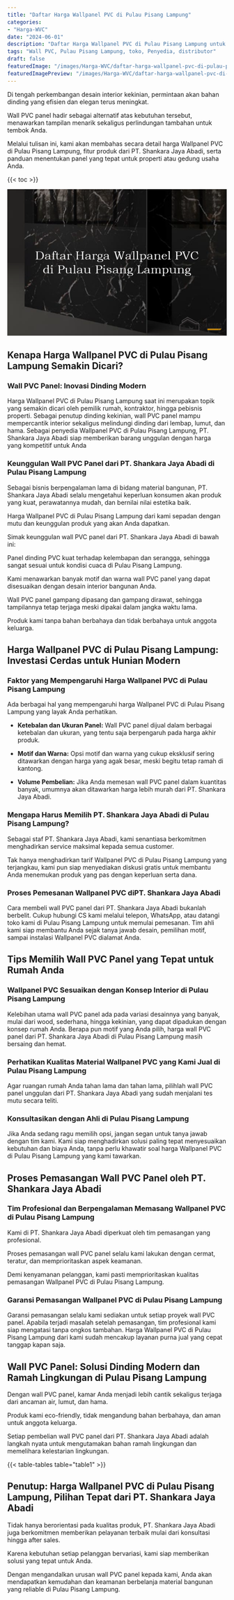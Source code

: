 ```yaml
---
title: "Daftar Harga Wallpanel PVC di Pulau Pisang Lampung"
categories:
- "Harga-WVC"
date: "2024-06-01"
description: "Daftar Harga Wallpanel PVC di Pulau Pisang Lampung untuk hunian, office, dan gerai. Material terbaik, pilihan motif, warna elegan, dengan jasa pemasangan dikerjakan oleh tenaga ahli profesional serta jaminan resmi!|Layanan penyediaan Wallpanel PVC di Pulau Pisang Lampung bagi keperluan hunian, office, atau gerai, dengan material berkualitas dan pemasangan oleh teknisi ahli dan kepastian resmi.|Pilihan Wallpanel PVC di Pulau Pisang Lampung yang andal untuk tempat tinggal, perkantoran, serta toko, bersama produk terbaik dan penempatan dikerjakan oleh tenaga ahli ahli serta jaminan resmi.|Penyediaan Wallpanel PVC di Pulau Pisang Lampung untuk tempat tinggal, perkantoran, serta gerai, beserta panel unggulan dan penempatan ditangani oleh tenaga ahli profesional, disertai beserta kepastian resmi.}"
tags: "Wall PVC, Pulau Pisang Lampung, toko, Penyedia, distributor"
draft: false
featuredImage: "/images/Harga-WVC/daftar-harga-wallpanel-pvc-di-pulau-pisang-lampung.png"
featuredImagePreview: "/images/Harga-WVC/daftar-harga-wallpanel-pvc-di-pulau-pisang-lampung.png"
---
```


Di tengah perkembangan desain interior kekinian, permintaan akan bahan dinding yang efisien dan elegan terus meningkat.

Wall PVC panel hadir sebagai alternatif atas kebutuhan tersebut, menawarkan tampilan menarik sekaligus perlindungan tambahan untuk tembok Anda.

Melalui tulisan ini, kami akan membahas secara detail harga Wallpanel PVC di Pulau Pisang Lampung, fitur produk dari PT. Shankara Jaya Abadi, serta panduan menentukan panel yang tepat untuk properti atau gedung usaha Anda.

{{< toc >}}

![Daftar Harga Wallpanel PVC di Pulau Pisang Lampung](/images/Harga-WVC/Daftar-Harga-Wallpanel-PVC-di-Pulau-Pisang-Lampung.png)

## Kenapa Harga Wallpanel PVC di Pulau Pisang Lampung Semakin Dicari?

### Wall PVC Panel: Inovasi Dinding Modern

Harga Wallpanel PVC di Pulau Pisang Lampung saat ini merupakan topik yang semakin dicari oleh pemilik rumah, kontraktor, hingga pebisnis properti. Sebagai penutup dinding kekinian, wall PVC panel mampu mempercantik interior sekaligus melindungi dinding dari lembap, lumut, dan hama. Sebagai penyedia Wallpanel PVC di Pulau Pisang Lampung, PT. Shankara Jaya Abadi siap memberikan barang unggulan dengan harga yang kompetitif untuk Anda

### Keunggulan Wall PVC Panel dari PT. Shankara Jaya Abadi di Pulau Pisang Lampung

Sebagai bisnis berpengalaman lama di bidang material bangunan, PT. Shankara Jaya Abadi selalu mengetahui keperluan konsumen akan produk yang kuat, perawatannya mudah, dan bernilai nilai estetika baik.

Harga Wallpanel PVC di Pulau Pisang Lampung dari kami sepadan dengan mutu dan keunggulan produk yang akan Anda dapatkan.

Simak keunggulan wall PVC panel dari PT. Shankara Jaya Abadi di bawah ini:

Panel dinding PVC kuat terhadap kelembapan dan serangga, sehingga sangat sesuai untuk kondisi cuaca di Pulau Pisang Lampung.

Kami menawarkan banyak motif dan warna wall PVC panel yang dapat disesuaikan dengan desain interior bangunan Anda.

Wall PVC panel gampang dipasang dan gampang dirawat, sehingga tampilannya tetap terjaga meski dipakai dalam jangka waktu lama.

Produk kami tanpa bahan berbahaya dan tidak berbahaya untuk anggota keluarga.

## Harga Wallpanel PVC di Pulau Pisang Lampung: Investasi Cerdas untuk Hunian Modern

### Faktor yang Mempengaruhi Harga Wallpanel PVC di Pulau Pisang Lampung

Ada berbagai hal yang mempengaruhi harga Wallpanel PVC di Pulau Pisang Lampung yang layak Anda perhatikan.

- **Ketebalan dan Ukuran Panel:** Wall PVC panel dijual dalam berbagai ketebalan dan ukuran, yang tentu saja berpengaruh pada harga akhir produk.

- **Motif dan Warna:** Opsi motif dan warna yang cukup eksklusif sering ditawarkan dengan harga yang agak besar, meski begitu tetap ramah di kantong.

- **Volume Pembelian:** Jika Anda memesan wall PVC panel dalam kuantitas banyak, umumnya akan ditawarkan harga lebih murah dari PT. Shankara Jaya Abadi.

### Mengapa Harus Memilih PT. Shankara Jaya Abadi di Pulau Pisang Lampung?

Sebagai staf PT. Shankara Jaya Abadi, kami senantiasa berkomitmen menghadirkan service maksimal kepada semua customer.

Tak hanya menghadirkan tarif Wallpanel PVC di Pulau Pisang Lampung yang terjangkau, kami pun siap menyediakan diskusi gratis untuk membantu Anda menemukan produk yang pas dengan keperluan serta dana.

### Proses Pemesanan Wallpanel PVC diPT. Shankara Jaya Abadi

Cara membeli wall PVC panel dari PT. Shankara Jaya Abadi bukanlah berbelit. Cukup hubungi CS kami melalui telepon, WhatsApp, atau datangi toko kami di Pulau Pisang Lampung untuk memulai pemesanan. Tim ahli kami siap membantu Anda sejak tanya jawab desain, pemilihan motif, sampai instalasi Wallpanel PVC dialamat Anda.

## Tips Memilih Wall PVC Panel yang Tepat untuk Rumah Anda

### Wallpanel PVC Sesuaikan dengan Konsep Interior di Pulau Pisang Lampung

Kelebihan utama wall PVC panel ada pada variasi desainnya yang banyak, mulai dari wood, sederhana, hingga kekinian, yang dapat dipadukan dengan konsep rumah Anda. Berapa pun motif yang Anda pilih, harga wall PVC panel dari PT. Shankara Jaya Abadi di Pulau Pisang Lampung masih bersaing dan hemat.

### Perhatikan Kualitas Material Wallpanel PVC yang Kami Jual di Pulau Pisang Lampung

Agar ruangan rumah Anda tahan lama dan tahan lama, pilihlah wall PVC panel unggulan dari PT. Shankara Jaya Abadi yang sudah menjalani tes mutu secara teliti.

### Konsultasikan dengan Ahli di Pulau Pisang Lampung

Jika Anda sedang ragu memilih opsi, jangan segan untuk tanya jawab dengan tim kami. Kami siap menghadirkan solusi paling tepat menyesuaikan kebutuhan dan biaya Anda, tanpa perlu khawatir soal harga Wallpanel PVC di Pulau Pisang Lampung yang kami tawarkan.

## Proses Pemasangan Wall PVC Panel oleh PT. Shankara Jaya Abadi

### Tim Profesional dan Berpengalaman Memasang Wallpanel PVC di Pulau Pisang Lampung

Kami di PT. Shankara Jaya Abadi diperkuat oleh tim pemasangan yang profesional.

Proses pemasangan wall PVC panel selalu kami lakukan dengan cermat, teratur, dan memprioritaskan aspek keamanan.

Demi kenyamanan pelanggan, kami pasti memprioritaskan kualitas pemasangan Wallpanel PVC di Pulau Pisang Lampung.

### Garansi Pemasangan Wallpanel PVC di Pulau Pisang Lampung

Garansi pemasangan selalu kami sediakan untuk setiap proyek wall PVC panel. Apabila terjadi masalah setelah pemasangan, tim profesional kami siap mengatasi tanpa ongkos tambahan. Harga Wallpanel PVC di Pulau Pisang Lampung dari kami sudah mencakup layanan purna jual yang cepat tanggap kapan saja.

## Wall PVC Panel: Solusi Dinding Modern dan Ramah Lingkungan di Pulau Pisang Lampung

Dengan wall PVC panel, kamar Anda menjadi lebih cantik sekaligus terjaga dari ancaman air, lumut, dan hama.

Produk kami eco-friendly, tidak mengandung bahan berbahaya, dan aman untuk anggota keluarga.

Setiap pembelian wall PVC panel dari PT. Shankara Jaya Abadi adalah langkah nyata untuk mengutamakan bahan ramah lingkungan dan memelihara kelestarian lingkungan.

{{< table-tables table="table1" >}}

## Penutup: Harga Wallpanel PVC di Pulau Pisang Lampung, Pilihan Tepat dari PT. Shankara Jaya Abadi

Tidak hanya berorientasi pada kualitas produk, PT. Shankara Jaya Abadi juga berkomitmen memberikan pelayanan terbaik mulai dari konsultasi hingga after sales.

Karena kebutuhan setiap pelanggan bervariasi, kami siap memberikan solusi yang tepat untuk Anda.

Dengan mengandalkan urusan wall PVC panel kepada kami, Anda akan mendapatkan kemudahan dan keamanan berbelanja material bangunan yang reliable di Pulau Pisang Lampung.
